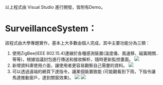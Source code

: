 以上程式由 Visual Studio  進行開發，皆附有Demo。

# SurveillanceSystem：
該程式由大學專題實作，基本上大多數由個人完成，其中主要功能分為三類：

1. 使用ZigBee(IEEE 802.15.4)連線於各種感測裝置(溫度儀、風速移、磁簧開關..等等)，根據協議封包進行傳送和接收解析，隨時更新監控畫面。
 ![](https://i.imgur.com/MoJKg2Q.png)
2. 新增資料庫使用介面，讓使用者更容易觀察自己需要的資料。
![](https://i.imgur.com/RQAdDsI.png)
3. 可以透過遠端的網頁下達指令，讓某個裝置致能 (可能觀看到下雨，下指令讓馬達推動窗戶，達到關窗效果)。
![](https://i.imgur.com/HsNXtAr.png)
![](https://i.imgur.com/4kcirsL.png)
